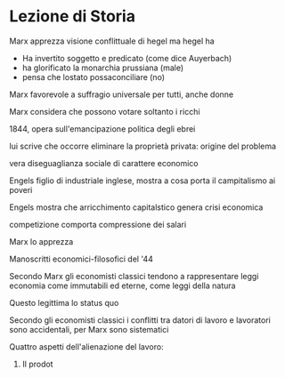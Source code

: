 # Lezione di Storia

Marx apprezza visione conflittuale di hegel ma hegel ha


* Ha invertito soggetto e predicato (come dice Auyerbach)
* ha glorificato la monarchia prussiana (male)
* pensa che lostato possaconciliare (no)

Marx favorevole a suffragio universale per tutti, anche donne

Marx considera che possono votare soltanto i ricchi

1844, opera sull'emancipazione politica degli ebrei

lui scrive che occorre eliminare la proprietà privata: origine del problema

vera diseguaglianza sociale di carattere economico 


Engels figlio di industriale inglese, mostra a cosa porta il campitalismo ai poveri

Engels mostra che arricchimento capitalstico genera crisi economica


competizione comporta compressione dei salari


Marx lo apprezza

Manoscritti economici-filosofici del '44

Secondo Marx gli economisti classici tendono a rappresentare leggi economia come immutabili ed eterne, come leggi della natura

Questo legittima lo status quo

Secondo gli economisti classici i conflitti tra datori di lavoro e lavoratori sono accidentali, per Marx sono sistematici

Quattro aspetti dell'alienazione del lavoro:
1. Il prodot
<!--stackedit_data:
eyJoaXN0b3J5IjpbMTE4NzA3NzBdfQ==
-->